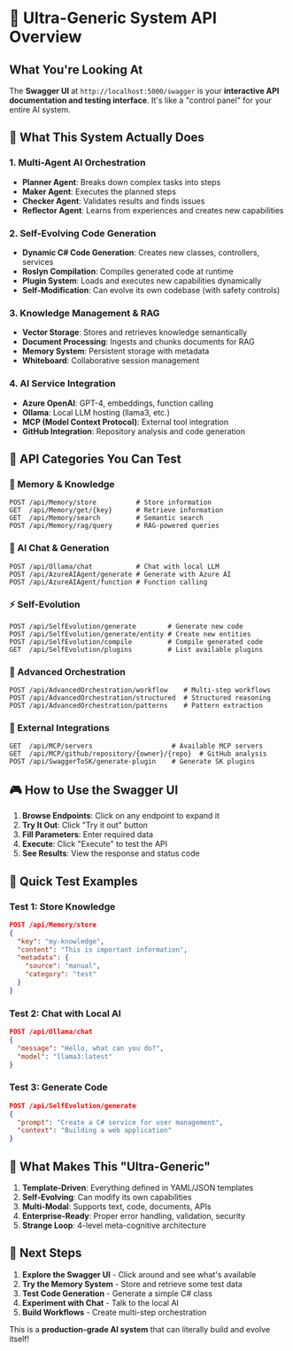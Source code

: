 # 🚀 Ultra-Generic System API Overview

## What You're Looking At

The **Swagger UI** at `http://localhost:5000/swagger` is your **interactive API documentation and testing interface**. It's like a "control panel" for your entire AI system.

## 🎯 What This System Actually Does

### **1. Multi-Agent AI Orchestration**
- **Planner Agent**: Breaks down complex tasks into steps
- **Maker Agent**: Executes the planned steps
- **Checker Agent**: Validates results and finds issues
- **Reflector Agent**: Learns from experiences and creates new capabilities

### **2. Self-Evolving Code Generation**
- **Dynamic C# Code Generation**: Creates new classes, controllers, services
- **Roslyn Compilation**: Compiles generated code at runtime
- **Plugin System**: Loads and executes new capabilities dynamically
- **Self-Modification**: Can evolve its own codebase (with safety controls)

### **3. Knowledge Management & RAG**
- **Vector Storage**: Stores and retrieves knowledge semantically
- **Document Processing**: Ingests and chunks documents for RAG
- **Memory System**: Persistent storage with metadata
- **Whiteboard**: Collaborative session management

### **4. AI Service Integration**
- **Azure OpenAI**: GPT-4, embeddings, function calling
- **Ollama**: Local LLM hosting (llama3, etc.)
- **MCP (Model Context Protocol)**: External tool integration
- **GitHub Integration**: Repository analysis and code generation

## 🔧 API Categories You Can Test

### **🧠 Memory & Knowledge**
```
POST /api/Memory/store          # Store information
GET  /api/Memory/get/{key}      # Retrieve information
GET  /api/Memory/search         # Semantic search
POST /api/Memory/rag/query      # RAG-powered queries
```

### **🤖 AI Chat & Generation**
```
POST /api/Ollama/chat           # Chat with local LLM
POST /api/AzureAIAgent/generate # Generate with Azure AI
POST /api/AzureAIAgent/function # Function calling
```

### **⚡ Self-Evolution**
```
POST /api/SelfEvolution/generate        # Generate new code
POST /api/SelfEvolution/generate/entity # Create new entities
POST /api/SelfEvolution/compile         # Compile generated code
GET  /api/SelfEvolution/plugins         # List available plugins
```

### **🔄 Advanced Orchestration**
```
POST /api/AdvancedOrchestration/workflow    # Multi-step workflows
POST /api/AdvancedOrchestration/structured  # Structured reasoning
POST /api/AdvancedOrchestration/patterns    # Pattern extraction
```

### **🔗 External Integrations**
```
GET  /api/MCP/servers                    # Available MCP servers
GET  /api/MCP/github/repository/{owner}/{repo}  # GitHub analysis
POST /api/SwaggerToSK/generate-plugin    # Generate SK plugins
```

## 🎮 How to Use the Swagger UI

1. **Browse Endpoints**: Click on any endpoint to expand it
2. **Try It Out**: Click "Try it out" button
3. **Fill Parameters**: Enter required data
4. **Execute**: Click "Execute" to test the API
5. **See Results**: View the response and status code

## 🧪 Quick Test Examples

### **Test 1: Store Knowledge**
```json
POST /api/Memory/store
{
  "key": "my-knowledge",
  "content": "This is important information",
  "metadata": {
    "source": "manual",
    "category": "test"
  }
}
```

### **Test 2: Chat with Local AI**
```json
POST /api/Ollama/chat
{
  "message": "Hello, what can you do?",
  "model": "llama3:latest"
}
```

### **Test 3: Generate Code**
```json
POST /api/SelfEvolution/generate
{
  "prompt": "Create a C# service for user management",
  "context": "Building a web application"
}
```

## 🎯 What Makes This "Ultra-Generic"

1. **Template-Driven**: Everything defined in YAML/JSON templates
2. **Self-Evolving**: Can modify its own capabilities
3. **Multi-Modal**: Supports text, code, documents, APIs
4. **Enterprise-Ready**: Proper error handling, validation, security
5. **Strange Loop**: 4-level meta-cognitive architecture

## 🚀 Next Steps

1. **Explore the Swagger UI** - Click around and see what's available
2. **Try the Memory System** - Store and retrieve some test data
3. **Test Code Generation** - Generate a simple C# class
4. **Experiment with Chat** - Talk to the local AI
5. **Build Workflows** - Create multi-step orchestration

This is a **production-grade AI system** that can literally build and evolve itself! 
